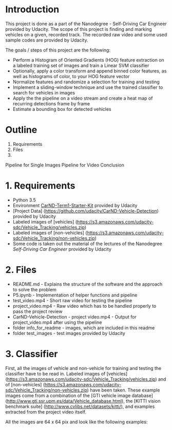# Introduction

This project is done as a part of the Nanodegree - Self-Driving Car Engineer provided by Udacity. The scope of this project is finding and marking vehicles on a given, recorded track. The recorded raw video and some used sample codes are provided by Udacity.

The goals / steps of this project are the following:

- Perform a Histogram of Oriented Gradients (HOG) feature extraction on a labeled training set of images and train a Linear SVM classifier
- Optionally, apply a color transform and append binned color features, as well as histograms of color, to your HOG feature vector
- Normalize features and randomize a selection for training and testing
- Implement a sliding-window technique and use the trained classifier to search for vehicles in images
- Apply the the pipeline on a video stream and create a heat map of recurring detections frame by frame 
- Estimate a bounding box for detected vehicles

# Outline
1. Requirements
2. Files
3. 
Pipeline for Single Images
Pipeline for Video
Conclusion

# 1. Requirements
- Python 3.5
- Environment [CarND-Term1-Starter-Kit](https://github.com/udacity/CarND-Term1-Starter-Kit/blob/master/README.md) provided by Udacity
- [Project Data] (https://github.com/udacity/CarND-Vehicle-Detection) provided by Udacity
- Labeled images of [vehicles] (https://s3.amazonaws.com/udacity-sdc/Vehicle_Tracking/vehicles.zip)
- Labeled images of [non-vehicles] (https://s3.amazonaws.com/udacity-sdc/Vehicle_Tracking/non-vehicles.zip)
- Some code is taken out the material of the lectures of the Nanodegree *Self-Driving Car Engineer* provided by Udacity

# 2. Files
- README.md - Explains the structure of the software and the approach to solve the problem
- P5.ipynb - Implementation of helper functions and pipeline
- test_video.mp4 - Short raw video for testing the pipeline
- project_video.mp4 - Raw video which has to be handled properly to pass the project review
- CarND-Vehicle-Detection - project video.mp4 - Output for project_video.mp4 after using the pipeline
- folder info_for_readme - images, which are included in this readme
- folder test_images - test images provided by Udacity

# 3. Classifier
First, all the images of vehicle and non-vehicle for training and testing the classifier have to be read in. Labeled images of [vehicles] (https://s3.amazonaws.com/udacity-sdc/Vehicle_Tracking/vehicles.zip) and of [non-vehicles] (https://s3.amazonaws.com/udacity-sdc/Vehicle_Tracking/non-vehicles.zip) have been taken. These example images come from a combination of the [GTI vehicle image database] (http://www.gti.ssr.upm.es/data/Vehicle_database.html), the [KITTI vision benchmark suite] (http://www.cvlibs.net/datasets/kitti/), and examples extracted from the project video itself.

All the images are 64 x 64 pix and look like the following examples:





